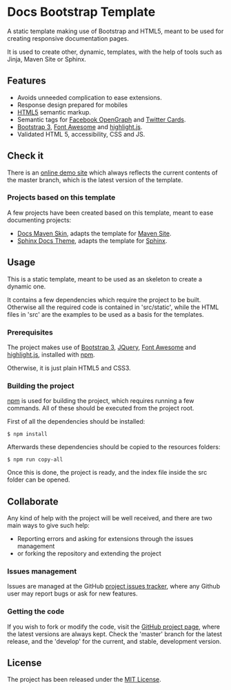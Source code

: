 # Docs Bootstrap Template

A static template making use of Bootstrap and HTML5, meant to be used for creating responsive documentation pages.

It is used to create other, dynamic, templates, with the help of tools such as Jinja, Maven Site or Sphinx.

## Features

- Avoids unneeded complication to ease extensions.
- Response design prepared for mobiles
- [HTML5][html5] semantic markup.
- Semantic tags for [Facebook OpenGraph][opengraph] and [Twitter Cards][twitter-cards].
- [Bootstrap 3][bootstrap], [Font Awesome][fontawesome] and [highlight.js][highlightjs].
- Validated HTML 5, accessibility, CSS and JS.

## Check it

There is an [online demo site][demo-site] which always reflects the current contents of the master branch, which is the latest version of the template.

### Projects based on this template

A few projects have been created based on this template, meant to ease documenting projects:

- [Docs Maven Skin][docs-maven-skin], adapts the template for [Maven Site][maven-site].
- [Sphinx Docs Theme][sphinx-docs-theme], adapts the template for [Sphinx][sphinx].

## Usage

This is a static template, meant to be used as an skeleton to create a dynamic one.

It contains a few dependencies which require the project to be built. Otherwise all the required code is contained in 'src/static', while the HTML files in 'src' are the examples to be used as a basis for the templates.

### Prerequisites

The project makes use of [Bootstrap 3][bootstrap], [JQuery][jquery], [Font Awesome][fontawesome] and [highlight.js][highlightjs], installed with [npm][npm].

Otherwise, it is just plain HTML5 and CSS3.

### Building the project

[npm][npm] is used for building the project, which requires running a few commands. All of these should be executed from the project root.

First of all the dependencies should be installed:

```
$ npm install
```

Afterwards these dependencies should be copied to the resources folders:

```
$ npm run copy-all
```

Once this is done, the project is ready, and the index file inside the src folder can be opened.

## Collaborate

Any kind of help with the project will be well received, and there are two main ways to give such help:

- Reporting errors and asking for extensions through the issues management
- or forking the repository and extending the project

### Issues management

Issues are managed at the GitHub [project issues tracker][issues], where any Github user may report bugs or ask for new features.

### Getting the code

If you wish to fork or modify the code, visit the [GitHub project page][scm], where the latest versions are always kept. Check the 'master' branch for the latest release, and the 'develop' for the current, and stable, development version.

## License

The project has been released under the [MIT License][license].

[demo-site]: http://docs.bernardomg.com/docs-bootstrap-template/
[issues]: https://github.com/Bernardo-MG/docs-bootstrap-template/issues
[jquery]: https://jquery.com/
[license]: http://www.opensource.org/licenses/mit-license.php
[npm]: https://www.npmjs.com/
[scm]: http://github.com/Bernardo-MG/docs-bootstrap-template

[docs-maven-skin]: https://github.com/Bernardo-MG/docs-maven-skin
[sphinx-docs-theme]: https://github.com/Bernardo-MG/sphinx-docs-theme

[maven-site]: https://maven.apache.org/plugins/maven-site-plugin
[sphinx]: http://sphinx-doc.org/

[opengraph]: http://ogp.me/
[twitter-cards]: https://dev.twitter.com/cards/overview

[html5]: http://www.w3.org/TR/html5/

[bootstrap]: http://getbootstrap.com/
[fontawesome]: https://fortawesome.github.io/Font-Awesome/
[highlightjs]: https://highlightjs.org/
